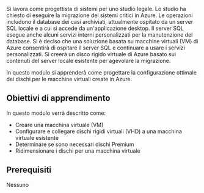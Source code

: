 Si lavora come progettista di sistemi per uno studio legale. Lo studio ha chiesto di eseguire la migrazione dei sistemi critici in Azure. Le operazioni includono il database dei casi archiviati, attualmente ospitato da un server SQL locale e a cui si accede da un'applicazione desktop. Il server SQL esegue anche alcuni servizi interni personalizzati per la manutenzione del database. Si è deciso che una soluzione basata su macchine virtuali (VM) di Azure consentirà di ospitare il server SQL e continuare a usare i servizi personalizzati. Si creerà un disco rigido virtuale di Azure basato sui contenuti del server locale esistente per agevolare la migrazione.

In questo modulo si apprenderà come progettare la configurazione ottimale dei dischi per le macchine virtuali create in Azure.

## <a name="learning-objectives"></a>Obiettivi di apprendimento

In questo modulo verrà descritto come:

- Creare una macchina virtuale (VM)
- Configurare e collegare dischi rigidi virtuali (VHD) a una macchina virtuale esistente
- Determinare se sono necessari dischi Premium
- Ridimensionare i dischi per una macchina virtuale

## <a name="prerequisites"></a>Prerequisiti  

Nessuno